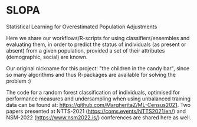 # SLOPA
Statistical Learning for Overestimated Population Adjustments

Here we share our workflows/R-scripts for using classifiers/ensembles and evaluating them, in order to predict the status of individuals (as present or absent) from a given population, provided a set of their attributes (demographic, social) are known.

Our original nickname for this project: "the children in the candy bar", since so many algorithms and thus R-packages are available for solving the problem :)

The code for a random forest classification of individuals, optimised for performance measures and undersampling when using unbalanced training data can be found at: https://github.com/MargheritaZ/ML-Census2021. Two papers presented at NTTS-2021 (https://coms.events/NTTS2021/en/) and NSM-2022 (https://www.nsm2022.is/) conferences are shared here as well.

